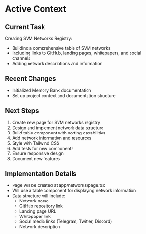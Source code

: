 # Active Context

## Current Task
Creating SVM Networks Registry:
- Building a comprehensive table of SVM networks
- Including links to GitHub, landing pages, whitepapers, and social channels
- Adding network descriptions and information

## Recent Changes
- Initialized Memory Bank documentation
- Set up project context and documentation structure

## Next Steps
1. Create new page for SVM networks registry
2. Design and implement network data structure
3. Build table component with sorting capabilities
4. Add network information and resources
5. Style with Tailwind CSS
6. Add tests for new components
7. Ensure responsive design
8. Document new features

## Implementation Details
- Page will be created at app/networks/page.tsx
- Will use a table component for displaying network information
- Data structure will include:
  - Network name
  - GitHub repository link
  - Landing page URL
  - Whitepaper link
  - Social media links (Telegram, Twitter, Discord)
  - Network description
